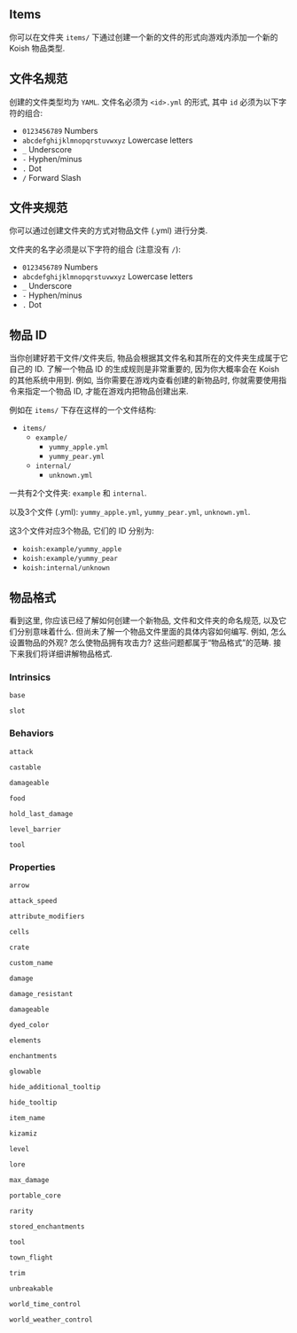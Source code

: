 ## Items

你可以在文件夹 `items/` 下通过创建一个新的文件的形式向游戏内添加一个新的 Koish 物品类型.

## 文件名规范

创建的文件类型均为 `YAML`. 文件名必须为 `<id>.yml` 的形式, 其中 `id` 必须为以下字符的组合:

- `0123456789` Numbers
- `abcdefghijklmnopqrstuvwxyz` Lowercase letters
- `_` Underscore
- `-` Hyphen/minus
- `.` Dot
- `/` Forward Slash

## 文件夹规范

你可以通过创建文件夹的方式对物品文件 (.yml) 进行分类.

文件夹的名字必须是以下字符的组合 (注意没有 `/`):

- `0123456789` Numbers
- `abcdefghijklmnopqrstuvwxyz` Lowercase letters
- `_` Underscore
- `-` Hyphen/minus
- `.` Dot

## 物品 ID

当你创建好若干文件/文件夹后, 物品会根据其文件名和其所在的文件夹生成属于它自己的 ID.
了解一个物品 ID 的生成规则是非常重要的, 因为你大概率会在 Koish 的其他系统中用到.
例如, 当你需要在游戏内查看创建的新物品时, 你就需要使用指令来指定一个物品 ID, 才能在游戏内把物品创建出来.

例如在 `items/` 下存在这样的一个文件结构:

- `items/`
    - `example/`
        - `yummy_apple.yml`
        - `yummy_pear.yml`
    - `internal/`
        - `unknown.yml`

一共有2个文件夹: `example` 和 `internal`.

以及3个文件 (.yml): `yummy_apple.yml`, `yummy_pear.yml`, `unknown.yml`.

这3个文件对应3个物品, 它们的 ID 分别为:

- `koish:example/yummy_apple`
- `koish:example/yummy_pear`
- `koish:internal/unknown`

## 物品格式

看到这里, 你应该已经了解如何创建一个新物品, 文件和文件夹的命名规范, 以及它们分别意味着什么.
但尚未了解一个物品文件里面的具体内容如何编写. 例如, 怎么设置物品的外观? 怎么使物品拥有攻击力?
这些问题都属于“物品格式”的范畴. 接下来我们将详细讲解物品格式.

### Intrinsics

`base`

`slot`

### Behaviors

`attack`

`castable`

`damageable`

`food`

`hold_last_damage`

`level_barrier`

`tool`

### Properties

`arrow`

`attack_speed`

`attribute_modifiers`

`cells`

`crate`

`custom_name`

`damage`

`damage_resistant`

`damageable`

`dyed_color`

`elements`

`enchantments`

`glowable`

`hide_additional_tooltip`

`hide_tooltip`

`item_name`

`kizamiz`

`level`

`lore`

`max_damage`

`portable_core`

`rarity`

`stored_enchantments`

`tool`

`town_flight`

`trim`

`unbreakable`

`world_time_control`

`world_weather_control`
